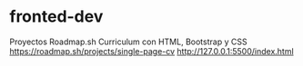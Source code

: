 # fronted-dev
Proyectos Roadmap.sh
Curriculum con HTML, Bootstrap y CSS
https://roadmap.sh/projects/single-page-cv
http://127.0.0.1:5500/index.html
